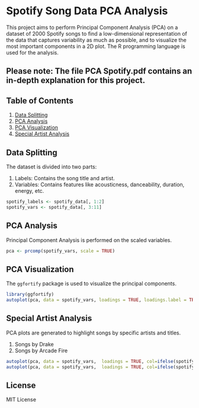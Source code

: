 # Spotify Song Data PCA Analysis


This project aims to perform Principal Component Analysis (PCA) on a dataset of 2000 Spotify songs to find a low-dimensional representation of the data that captures variability as much as possible, and to visualize the most important components in a 2D plot. The R programming language is used for the analysis.

## Please note: The file PCA Spotify.pdf contains an in-depth explanation for this project. 

## Table of Contents

1. [Data Splitting](#data-splitting)
2. [PCA Analysis](#pca-analysis)
3. [PCA Visualization](#pca-visualization)
4. [Special Artist Analysis](#special-artist-analysis)

## Data Splitting

The dataset is divided into two parts:

1. Labels: Contains the song title and artist.
2. Variables: Contains features like acousticness, danceability, duration, energy, etc.

```R
spotify_labels <- spotify_data[, 1:2]
spotify_vars <- spotify_data[, 3:11]
```

## PCA Analysis

Principal Component Analysis is performed on the scaled variables.

```R
pca <- prcomp(spotify_vars, scale = TRUE)
```

## PCA Visualization

The `ggfortify` package is used to visualize the principal components.

```R
library(ggfortify)
autoplot(pca, data = spotify_vars, loadings = TRUE, loadings.label = TRUE)
```

## Special Artist Analysis

PCA plots are generated to highlight songs by specific artists and titles.

1. Songs by Drake
2. Songs by Arcade Fire


```R
autoplot(pca, data = spotify_vars,  loadings = TRUE, col=ifelse(spotify_labels$artist=="Drake","blue","transparent"),  loadings.label = TRUE)
autoplot(pca, data = spotify_vars,  loadings = TRUE, col=ifelse(spotify_labels$artist=="Arcade Fire","blue","transparent"),  loadings.label = TRUE)
```

## License

MIT License

